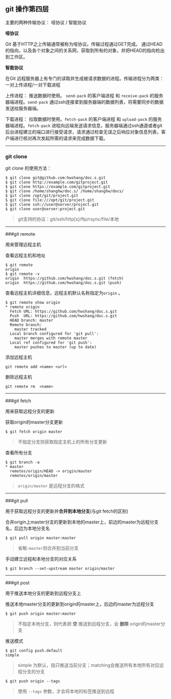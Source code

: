 ## git 操作第四层


主要的两种传输协议： 哑协议 / 智能协议

**哑协议**

Git 基于HTTP之上传输通常被称为哑协议。传输过程通过GET完成。
通过HEAD的指向，以及各个对象之间的关系网，获取到所有的对象，并把HEAD的指向检出到工作区。

**智能协议**

在Git 远程服务器上有专门的读取并生成被请求数据的进程。传输进程分为两类： 一对上传进程/一对下载进程

上传进程： 推送数据时使用。 `send-pack` 的客户端进程 和 `receive-pack` 的服务器端进程。`send-pack` 通过ssh连接拿到服务器端的数据列表，将需要同步的数据发送给服务器端。

下载进程： 拉取数据时使用。`fetch-pack` 的客户端进程 和 `upload-pack` 的服务器端进程。`fetch-pack` 进程向远端发送请求信息，服务器端通过ssh通道或者git后台进程建立的端口进行接受请求，请求通过检查无误之后响应对象信息列表，客户端进行核对再次发起所需的请求来完成数据下载。

---

### git clone

git clone 的使用方法：

```
$ git clone git@github.com:hwshang/doc.s.git
$ git clone http://example.com/gitproject.git
$ git clone https://example.com/gitproject.git
$ git clone /home/shanghw/doc.s/ /home/shanghw/docs/
$ git clone /opt/git/project.git
$ git clone file:///opt/git/project.git
$ git clone ssh://user@server/project.git
$ git clone user@server:project.git
```

> git支持的协议：git/ssh/http[s]/ftp/rsync/file/本地

---

###git remote

用来管理远程主机

查看远程主机和地址

```
$ git remote
origin
$ git remote -v
origin	https://github.com/hwshang/doc.s.git (fetch)
origin	https://github.com/hwshang/doc.s.git (push)
```

查看远程主机详细信息，远程主机默认名称指定为`origin` 。

```
$ git remote show origin
* remote origin
  Fetch URL: https://github.com/hwshang/doc.s.git
  Push  URL: https://github.com/hwshang/doc.s.git
  HEAD branch: master
  Remote branch:
    master tracked
  Local branch configured for 'git pull':
    master merges with remote master
  Local ref configured for 'git push':
    master pushes to master (up to date)
```

添加远程主机

```
git remote add <name> <url>
```

删除远程主机

```
git remote rm  <name>
```

---

###git fetch

用来获取远程分支的更新

获取origin的master分支更新

```
$ git fetch origin master
```

> 不指定分支则获取指定主机上的所有分支更新

查看所有分支

```
$ git branch -a
* master
  remotes/origin/HEAD -> origin/master
  remotes/origin/master
```

> `origin/master` 是远程分支的格式

---

###git pull

用于获取远程分支的更新并**合并到本地分支**(与git fetch的区别)


合并origin上master分支的更新到本地的master上，前边的master为远程分支名，后边为本地分支名

```
$ git pull origin master:master
```

> 省略`:master`则合并到当前分支

手动建立远程和本地分支的对应关系

```
$ git branch --set-upstream master origin/master
```

---

###git post

用于推送本地分支的更新到远程分支上

推送本地master分支的更新到origin的master上，后边的master为远程分支

```
$ git push origin master:master
```

> 不指定本地分支，则代表把 **空** 推送到远程分支，会 **删除** origin的master分支

推送模式

```
$ git config push.default
simple
```

> simple 为默认，指只推送当前分支；matching会推送所有本地所有对应远程分支的分支

```
$ git push origin --tags
```

> 使用 `--tags` 参数，才会将本地的标签推送到远程

